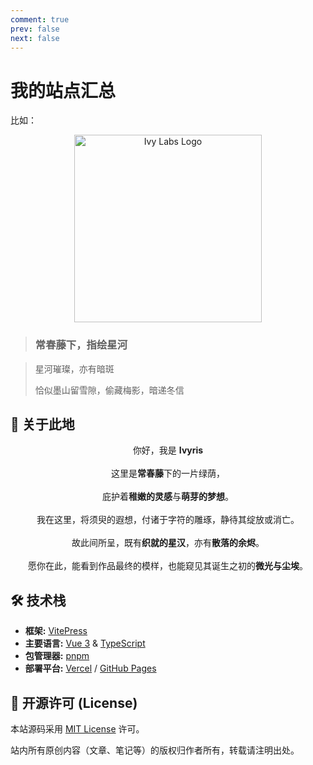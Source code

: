 ```yaml
---
comment: true
prev: false
next: false
---
```


# 我的站点汇总

<Linkcard url="你的网址" title="标题" description="描述" logo="https://vitepress.yiov.top/logo.png"/>

比如：

<Linkcard url="https://vitepress.yiov.top/" title="Vitepress中文搭建教程" description="https://vitepress.yiov.top/" logo="https://vitepress.yiov.top/logo.png"/>

<p align="center">
  <img src="https://s2.loli.net/2025/08/19/bMJqGzh89sWtlSD.png" alt="Ivy Labs Logo" width="300"/>
</p>

> ### 常春藤下，指绘星河

> 星河璀璨，亦有暗斑
>
> 恰似墨山留雪隙，偷藏梅影，暗递冬信

## 🌳 关于此地

<p align="center">
  你好，我是 <strong>Ivyris</strong>
  <br><br>
  这里是<strong>常春藤</strong>下的一片绿荫，
  <br><br>
  庇护着<strong>稚嫩的灵感</strong>与<strong>萌芽的梦想</strong>。
  <br><br>
  我在这里，将须臾的遐想，付诸于字符的雕琢，静待其绽放或消亡。
  <br><br>
  故此间所呈，既有<strong>织就的星汉</strong>，亦有<strong>散落的余烬</strong>。
  <br><br>
  愿你在此，能看到作品最终的模样，也能窥见其诞生之初的<strong>微光与尘埃</strong>。
</p>

## 🛠️ 技术栈

- **框架:** [VitePress](https://vitepress.dev/)
- **主要语言:** [Vue 3](https://vuejs.org/) & [TypeScript](https://www.typescriptlang.org/)
- **包管理器:** [pnpm](https://pnpm.io/)
- **部署平台:** [Vercel](http://vercel.com/) / [GitHub Pages](https://pages.github.com/)

## 📄 开源许可 (License)

本站源码采用 [MIT License](https://github.com/VenenoSix24/IvyLabs/blob/main/LICENSE) 许可。

站内所有原创内容（文章、笔记等）的版权归作者所有，转载请注明出处。
